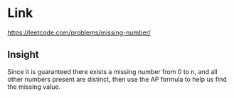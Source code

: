 # Link

https://leetcode.com/problems/missing-number/

## Insight

Since it is guaranteed there exists a missing number from 0 to n, 
and all other numbers present are distinct, then use the AP formula to help
us find the missing value.